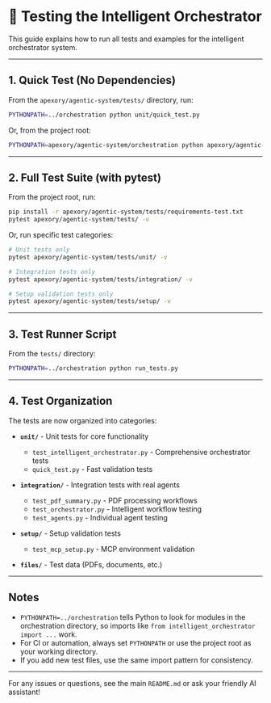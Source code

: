 # 🧪 Testing the Intelligent Orchestrator

This guide explains how to run all tests and examples for the intelligent orchestrator system.

---

## 1. Quick Test (No Dependencies)

From the `apexory/agentic-system/tests/` directory, run:

```bash
PYTHONPATH=../orchestration python unit/quick_test.py
```

Or, from the project root:

```bash
PYTHONPATH=apexory/agentic-system/orchestration python apexory/agentic-system/tests/unit/quick_test.py
```

---

## 2. Full Test Suite (with pytest)

From the project root, run:

```bash
pip install -r apexory/agentic-system/tests/requirements-test.txt
pytest apexory/agentic-system/tests/ -v
```

Or, run specific test categories:

```bash
# Unit tests only
pytest apexory/agentic-system/tests/unit/ -v

# Integration tests only
pytest apexory/agentic-system/tests/integration/ -v

# Setup validation tests only
pytest apexory/agentic-system/tests/setup/ -v
```

---

## 3. Test Runner Script

From the `tests/` directory:

```bash
PYTHONPATH=../orchestration python run_tests.py
```

---

## 4. Test Organization

The tests are now organized into categories:

- **`unit/`** - Unit tests for core functionality
  - `test_intelligent_orchestrator.py` - Comprehensive orchestrator tests
  - `quick_test.py` - Fast validation tests

- **`integration/`** - Integration tests with real agents
  - `test_pdf_summary.py` - PDF processing workflows
  - `test_orchestrator.py` - Intelligent workflow testing
  - `test_agents.py` - Individual agent testing

- **`setup/`** - Setup validation tests
  - `test_mcp_setup.py` - MCP environment validation

- **`files/`** - Test data (PDFs, documents, etc.)

---

## Notes

- `PYTHONPATH=../orchestration` tells Python to look for modules in the orchestration directory, so imports like `from intelligent_orchestrator import ...` work.
- For CI or automation, always set `PYTHONPATH` or use the project root as your working directory.
- If you add new test files, use the same import pattern for consistency.

---

For any issues or questions, see the main `README.md` or ask your friendly AI assistant! 